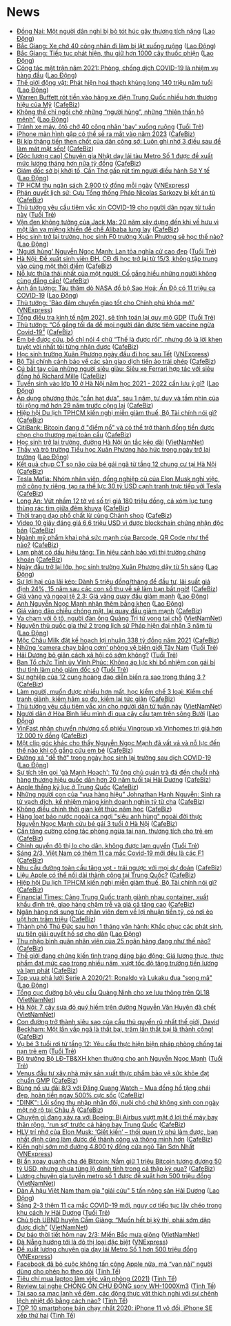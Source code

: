 # News

- [Đồng Nai: Một người dân nghi bị bò tót húc gây thương tích nặng](https://laodong.vn/xa-hoi/dong-nai-mot-nguoi-dan-nghi-bi-bo-tot-huc-gay-thuong-tich-nang-884920.ldo) ([Lao Động](https://laodong.vn))
- [Bắc Giang: Xe chở 40 công nhân đi làm bị lật xuống ruộng](https://laodong.vn/xa-hoi/bac-giang-xe-cho-40-cong-nhan-di-lam-bi-lat-xuong-ruong-884906.ldo) ([Lao Động](https://laodong.vn))
- [Bắc Giang: Tiếp tục phát hiện, thu giữ hơn 1000 cây thuốc phiện](https://laodong.vn/phap-luat/bac-giang-tiep-tuc-phat-hien-thu-giu-hon-1000-cay-thuoc-phien-884889.ldo) ([Lao Động](https://laodong.vn))
- [Công tác mặt trận năm 2021: Phòng, chống dịch COVID-19 là nhiệm vụ hàng đầu](https://laodong.vn/thoi-su/cong-tac-mat-tran-nam-2021-phong-chong-dich-covid-19-la-nhiem-vu-hang-dau-884859.ldo) ([Lao Động](https://laodong.vn))
- [Thế giới động vật: Phát hiện hoá thạch khủng long 140 triệu năm tuổi](https://laodong.vn/the-gioi/the-gioi-dong-vat-phat-hien-hoa-thach-khung-long-140-trieu-nam-tuoi-884911.ldo) ([Lao Động](https://laodong.vn))
- [Warren Buffett rót tiền vào hãng xe điện Trung Quốc nhiều hơn thương hiệu của Mỹ](https://cafebiz.vn/warren-buffett-rot-tien-vao-hang-xe-dien-trung-quoc-nhieu-hon-thuong-hieu-cua-my-20210302104547856.chn) ([CafeBiz](https://cafebiz.vn))
- [Không thể chỉ ngồi chờ những “người hùng”, những “thiên thần hộ mệnh”](https://laodong.vn/su-kien-binh-luan/khong-the-chi-ngoi-cho-nhung-nguoi-hung-nhung-thien-than-ho-menh-884864.ldo) ([Lao Động](https://laodong.vn))
- [Tránh xe máy, ôtô chở 40 công nhân 'bay' xuống ruộng](https://tuoitre.vn/tranh-xe-may-oto-cho-40-cong-nhan-bay-xuong-ruong-20210302113043099.htm) ([Tuổi Trẻ](https://tuoitre.vn))
- [iPhone màn hình gập có thể sẽ ra mắt vào năm 2023](https://cafebiz.vn/iphone-man-hinh-gap-co-the-se-ra-mat-vao-nam-2023-20210302105156293.chn) ([CafeBiz](https://cafebiz.vn))
- [Bí kíp thăng tiến then chốt của dân công sở: Luôn ghi nhớ 3 điều sau để làm mát mặt sếp!](https://cafebiz.vn/bi-kip-thang-tien-then-chot-cua-dan-cong-so-luon-ghi-nho-3-dieu-sau-de-lam-mat-mat-sep-20210302095706622.chn) ([CafeBiz](https://cafebiz.vn))
- [[Góc lương cao] Chuyên gia Nhật dạy lái tàu Metro Số 1 được đề xuất mức lương tháng hơn nửa tỷ đồng](https://cafebiz.vn/goc-luong-cao-chuyen-gia-nhat-day-lai-tau-metro-so-1-duoc-de-xuat-muc-luong-thang-hon-nua-ty-dong-20210302110901583.chn) ([CafeBiz](https://cafebiz.vn))
- [Giám đốc sở bị khởi tố, Cần Thơ gấp rút tìm người điều hành Sở Y tế](https://laodong.vn/xa-hoi/giam-doc-so-bi-khoi-to-can-tho-gap-rut-tim-nguoi-dieu-hanh-so-y-te-884909.ldo) ([Lao Động](https://laodong.vn))
- [TP HCM thu ngân sách 2.900 tỷ đồng mỗi ngày](https://vnexpress.net/tp-hcm-thu-ngan-sach-2-900-ty-dong-moi-ngay-4242216.html) ([VNExpress](https://vnexpress.net))
- [Phán quyết lịch sử: Cựu Tổng thống Pháp Nicolas Sarkozy bị kết án tù](https://cafebiz.vn/phan-quyet-lich-su-cuu-tong-thong-phap-nicolas-sarkozy-bi-ket-an-tu-20210302112101845.chn) ([CafeBiz](https://cafebiz.vn))
- [Thủ tướng yêu cầu tiêm vắc xin COVID-19 cho người dân ngay từ tuần này](https://tuoitre.vn/thu-tuong-yeu-cau-tiem-vac-xin-covid-19-cho-nguoi-dan-ngay-tu-tuan-nay-20210302111117853.htm) ([Tuổi Trẻ](https://tuoitre.vn))
- [Vận đen không tưởng của Jack Ma: 20 năm xây dựng đến khi về hưu vì một lần vạ miệng khiến đế chế Alibaba lung lay](https://cafebiz.vn/van-den-khong-tuong-cua-jack-ma-20-nam-xay-dung-den-khi-ve-huu-vi-mot-lan-va-mieng-khien-de-che-alibaba-lung-lay-20210302111724819.chn) ([CafeBiz](https://cafebiz.vn))
- [Học sinh trở lại trường, học sinh F0 trường Xuân Phương sẽ học thế nào?](https://laodong.vn/xa-hoi/hoc-sinh-tro-lai-truong-hoc-sinh-f0-truong-xuan-phuong-se-hoc-the-nao-884869.ldo) ([Lao Động](https://laodong.vn))
- ['Người hùng' Nguyễn Ngọc Mạnh: Lan tỏa nghĩa cử cao đẹp](https://tuoitre.vn/nguoi-hung-nguyen-ngoc-manh-lan-toa-nghia-cu-cao-dep-20210302102426804.htm) ([Tuổi Trẻ](https://tuoitre.vn))
- [Hà Nội: Đề xuất sinh viên ĐH, CĐ đi học trở lại từ 15/3, không tập trung vào cùng một thời điểm](https://cafebiz.vn/ha-noi-de-xuat-sinh-vien-dh-cd-di-hoc-tro-lai-tu-15-3-khong-tap-trung-vao-cung-mot-thoi-diem-20210302110530046.chn) ([CafeBiz](https://cafebiz.vn))
- [Nỗ lực thừa thãi nhất của một người: Cố gắng hiểu những người không cùng đẳng cấp!](https://cafebiz.vn/no-luc-thua-thai-nhat-cua-mot-nguoi-co-gang-hieu-nhung-nguoi-khong-cung-dang-cap-20210301103854331.chn) ([CafeBiz](https://cafebiz.vn))
- [Ảnh ấn tượng: Tàu thăm dò NASA đổ bộ Sao Hoả; Ấn Độ có 11 triệu ca COVID-19](https://laodong.vn/photo/anh-an-tuong-tau-tham-do-nasa-do-bo-sao-hoa-an-do-co-11-trieu-ca-covid-19-884813.ldo) ([Lao Động](https://laodong.vn))
- [Thủ tướng: 'Bảo đảm chuyển giao tốt cho Chính phủ khóa mới'](https://vnexpress.net/thu-tuong-bao-dam-chuyen-giao-tot-cho-chinh-phu-khoa-moi-4242182.html) ([VNExpress](https://vnexpress.net))
- [Tổng điều tra kinh tế năm 2021, sẽ tính toán lại quy mô GDP](https://tuoitre.vn/tong-dieu-tra-kinh-te-nam-2021-se-tinh-toan-lai-quy-mo-gdp-20210302101213539.htm) ([Tuổi Trẻ](https://tuoitre.vn))
- [Thủ tướng: “Cố gắng tối đa để mọi người dân được tiêm vaccine ngừa Covid-19”](https://cafebiz.vn/thu-tuong-co-gang-toi-da-de-moi-nguoi-dan-duoc-tiem-vaccine-ngua-covid-19-20210302103805734.chn) ([CafeBiz](https://cafebiz.vn))
- [Em bé được cứu, bố chỉ nói 4 chữ “Thế là được rồi”, nhưng đó là lời khen tuyệt vời nhất tôi từng nhận được](https://cafebiz.vn/em-be-duoc-cuu-bo-chi-noi-4-chu-the-la-duoc-roi-nhung-do-la-loi-khen-tuyet-voi-nhat-toi-tung-nhan-duoc-20210302103849919.chn) ([CafeBiz](https://cafebiz.vn))
- [Học sinh trường Xuân Phương ngày đầu đi học sau Tết](https://vnexpress.net/hoc-sinh-truong-xuan-phuong-ngay-dau-di-hoc-sau-tet-4242183.html) ([VNExpress](https://vnexpress.net))
- [Bộ Tài chính cảnh báo về các sàn giao dịch tiền ảo trái phép](https://cafebiz.vn/bo-tai-chinh-canh-bao-ve-cac-san-giao-dich-tien-ao-trai-phep-20210302103508557.chn) ([CafeBiz](https://cafebiz.vn))
- [Cú bắt tay của những người siêu giàu: Siêu xe Ferrari hợp tác với siêu đồng hồ Richard Mille](https://cafebiz.vn/cu-bat-tay-cua-nhung-nguoi-sieu-giau-sieu-xe-ferrari-hop-tac-voi-sieu-dong-ho-richard-mille-20210302085631425.chn) ([CafeBiz](https://cafebiz.vn))
- [Tuyển sinh vào lớp 10 ở Hà Nội năm học 2021 - 2022 cần lưu ý gì?](https://laodong.vn/infographic/tuyen-sinh-vao-lop-10-o-ha-noi-nam-hoc-2021-2022-can-luu-y-gi-884665.ldo) ([Lao Động](https://laodong.vn))
- [Áp dụng phương thức "cắn hạt dưa", sau 1 năm, tư duy và tầm nhìn của tôi rộng mở hơn 29 năm trước cộng lại](https://cafebiz.vn/ap-dung-phuong-thuc-can-hat-dua-sau-1-nam-tu-duy-va-tam-nhin-cua-toi-rong-mo-hon-29-truoc-cong-lai-20210301172510123.chn) ([CafeBiz](https://cafebiz.vn))
- [Hiệp hội Du lịch TPHCM kiến nghị miễn giảm thuế, Bộ Tài chính nói gì?](https://cafebiz.vn/hiep-hoi-du-lich-tphcm-kien-nghi-mien-giam-thue-bo-tai-chinh-noi-gi-20210302102054534.chn) ([CafeBiz](https://cafebiz.vn))
- [CitiBank: Bitcoin đang ở "điểm nổ" và có thể trở thành đồng tiền được chọn cho thương mại toàn cầu](https://cafebiz.vn/citibank-bitcoin-dang-o-diem-no-va-co-the-tro-thanh-dong-tien-duoc-chon-cho-thuong-mai-toan-cau-20210302095834943.chn) ([CafeBiz](https://cafebiz.vn))
- [Học sinh trở lại trường, đường Hà Nội ùn tắc kéo dài](http://vietnamnet.vn/vn/thoi-su/hoc-sinh-tro-lai-truong-duong-ha-noi-un-tac-keo-dai-716509.html) ([VietNamNet](https://vietnamnet.vn))
- [Thầy và trò trường Tiểu học Xuân Phương háo hức trong ngày trở lại trường](https://laodong.vn/video/thay-va-tro-truong-tieu-hoc-xuan-phuong-hao-huc-trong-ngay-tro-lai-truong-884808.ldo) ([Lao Động](https://laodong.vn))
- [Kết quả chụp CT sọ não của bé gái ngã từ tầng 12 chung cư tại Hà Nội](https://cafebiz.vn/ket-qua-chup-ct-so-nao-cua-be-gai-nga-tu-tang-12-chung-cu-tai-ha-noi-20210302100346719.chn) ([CafeBiz](https://cafebiz.vn))
- [Tesla Mafia: Nhóm nhân viên, đồng nghiệp cũ của Elon Musk nghỉ việc, mở công ty riêng, tạo ra thế lực 30 tỷ USD cạnh tranh trực tiếp với Tesla](https://cafebiz.vn/tesla-mafia-nhom-nhan-vien-dong-nghiep-cu-cua-elon-musk-nghi-viec-mo-cong-ty-rieng-tao-ra-the-luc-30-ty-usd-canh-tranh-truc-tiep-voi-tesla-2021030210023354.chn) ([CafeBiz](https://cafebiz.vn))
- [Long An: Vứt nhầm 12 tờ vé số trị giá 180 triệu đồng, cả xóm lục tung thùng rác tìm giữa đêm khuya](https://cafebiz.vn/long-an-vut-nham-12-to-ve-so-tri-gia-180-trieu-dong-ca-xom-luc-tung-thung-rac-tim-giua-dem-khuya-20210302100058499.chn) ([CafeBiz](https://cafebiz.vn))
- [Thời trang dạo phố chất lừ cùng Chảnh shop](https://cafebiz.vn/thoi-trang-dao-pho-chat-lu-cung-chanh-shop-20210302090914636.chn) ([CafeBiz](https://cafebiz.vn))
- [Video 10 giây đáng giá 6,6 triệu USD vì được blockchain chứng nhận độc bản](https://cafebiz.vn/video-10-giay-dang-gia-66-trieu-usd-vi-duoc-blockchain-chung-nhan-doc-ban-20210302084812496.chn) ([CafeBiz](https://cafebiz.vn))
- [Ngành mỹ phẩm khai phá sức mạnh của Barcode, QR Code như thế nào?](https://cafebiz.vn/nganh-my-pham-khai-pha-suc-manh-cua-barcode-qr-code-nhu-the-nao-20210301090612882.chn) ([CafeBiz](https://cafebiz.vn))
- [Lạm phát có dấu hiệu tăng: Tín hiệu cảnh báo với thị trường chứng khoán](https://cafebiz.vn/lam-phat-co-dau-hieu-tang-tin-hieu-canh-bao-voi-thi-truong-chung-khoan-20210302095944691.chn) ([CafeBiz](https://cafebiz.vn))
- [Ngày đầu trở lại lớp, học sinh trường Xuân Phương dậy từ 5h sáng](https://laodong.vn/photo/ngay-dau-tro-lai-lop-hoc-sinh-truong-xuan-phuong-day-tu-5h-sang-884812.ldo) ([Lao Động](https://laodong.vn))
- [Sự lợi hại của lãi kép: Dành 5 triệu đồng/tháng để đầu tư, lãi suất giả định 24%, 15 năm sau các con số thu về sẽ làm bạn bất ngờ!](https://cafebiz.vn/su-loi-hai-cua-lai-kep-danh-5-trieu-dong-thang-de-dau-tu-lai-suat-gia-dinh-24-15-nam-sau-cac-con-so-thu-ve-se-lam-ban-bat-ngo-20210301175330392.chn) ([CafeBiz](https://cafebiz.vn))
- [Giá vàng và ngoại tệ 2.3: Giá vàng quay đầu giảm mạnh](https://laodong.vn/video/gia-vang-va-ngoai-te-23-gia-vang-quay-dau-giam-manh-884861.ldo) ([Lao Động](https://laodong.vn))
- [Anh Nguyễn Ngọc Mạnh nhận thêm bằng khen](https://laodong.vn/xa-hoi/anh-nguyen-ngoc-manh-nhan-them-bang-khen-884846.ldo) ([Lao Động](https://laodong.vn))
- [Giá vàng đảo chiều chóng mặt, lại quay đầu giảm mạnh](https://cafebiz.vn/gia-vang-dao-chieu-chong-mat-lai-quay-dau-giam-manh-20210302093915088.chn) ([CafeBiz](https://cafebiz.vn))
- [Va chạm với ô tô, người đàn ông Quảng Trị tử vong tại chỗ](http://vietnamnet.vn/vn/thoi-su/an-toan-giao-thong/va-cham-voi-o-to-nguoi-dan-ong-quang-tri-tu-vong-tai-cho-716492.html) ([VietNamNet](https://vietnamnet.vn))
- [Nguyên thủ quốc gia thứ 2 trong lịch sử Pháp hiện đại nhận 3 năm tù](https://laodong.vn/the-gioi/nguyen-thu-quoc-gia-thu-2-trong-lich-su-phap-hien-dai-nhan-3-nam-tu-884855.ldo) ([Lao Động](https://laodong.vn))
- [Mộc Châu Milk đặt kế hoạch lợi nhuận 338 tỷ đồng năm 2021](https://cafebiz.vn/moc-chau-milk-dat-ke-hoach-loi-nhuan-338-ty-dong-nam-2021-20210302093507312.chn) ([CafeBiz](https://cafebiz.vn))
- [Những 'camera chạy bằng cơm' phòng vệ biên giới Tây Nam](https://tuoitre.vn/nhung-camera-chay-bang-com-phong-ve-bien-gioi-tay-nam-20210302091323691.htm) ([Tuổi Trẻ](https://tuoitre.vn))
- [Hải Dương bỏ giãn cách xã hội có sớm không?](https://tuoitre.vn/hai-duong-bo-gian-cach-xa-hoi-co-som-khong-20210302090430139.htm) ([Tuổi Trẻ](https://tuoitre.vn))
- [Ban Tổ chức Tỉnh ủy Vĩnh Phúc: Không áp lực khi bổ nhiệm con gái bí thư tỉnh làm phó giám đốc sở](https://tuoitre.vn/ban-to-chuc-tinh-uy-vinh-phuc-khong-ap-luc-khi-bo-nhiem-con-gai-bi-thu-tinh-lam-pho-giam-doc-so-20210302085750903.htm) ([Tuổi Trẻ](https://tuoitre.vn))
- [Sự nghiệp của 12 cung hoàng đạo diễn biến ra sao trong tháng 3 ?](https://cafebiz.vn/su-nghiep-cua-12-cung-hoang-dao-dien-bien-ra-sao-trong-thang-3--20210302091730753.chn) ([CafeBiz](https://cafebiz.vn))
- [Làm người, muốn được nhiều hơn mất, học kiềm chế 3 loại: Kiềm chế tranh giành, kiềm hãm so đo, kiềm lại tức giận](https://cafebiz.vn/lam-nguoi-muon-duoc-nhieu-hon-mat-hoc-kiem-che-3-loai-kiem-che-tranh-gianh-kiem-ham-so-do-kiem-lai-tuc-gian-20210301104636759.chn) ([CafeBiz](https://cafebiz.vn))
- [Thủ tướng yêu cầu tiêm vắc xin cho người dân từ tuần này](http://vietnamnet.vn/vn/thoi-su/thu-tuong-yeu-cau-tiem-vac-xin-cho-nguoi-dan-tu-tuan-nay-716463.html) ([VietNamNet](https://vietnamnet.vn))
- [Người dân ở Hòa Bình liều mình đi qua cây cầu tạm trên sông Bưởi](https://laodong.vn/photo/nguoi-dan-o-hoa-binh-lieu-minh-di-qua-cay-cau-tam-tren-song-buoi-884655.ldo) ([Lao Động](https://laodong.vn))
- [VinFast nhận chuyển nhượng cổ phiếu Vingroup và Vinhomes trị giá hơn 12.000 tỷ đồng](https://cafebiz.vn/vinfast-nhan-chuyen-nhuong-co-phieu-vingroup-va-vinhomes-tri-gia-hon-12000-ty-dong-20210302090021452.chn) ([CafeBiz](https://cafebiz.vn))
- [Một clip góc khác cho thấy Nguyễn Ngọc Mạnh đã vất vả và nỗ lực đến thế nào khi cố gắng cứu em bé](https://cafebiz.vn/mot-clip-goc-khac-cho-thay-nguyen-ngoc-manh-da-vat-va-va-no-luc-den-the-nao-khi-co-gang-cuu-em-be-20210302085851302.chn) ([CafeBiz](https://cafebiz.vn))
- [Đường xá &quot;dễ thở&quot; trong ngày học sinh lại trường sau dịch COVID-19](https://laodong.vn/photo/duong-xa-de-tho-trong-ngay-hoc-sinh-lai-truong-sau-dich-covid-19-884841.ldo) ([Lao Động](https://laodong.vn))
- [Sự tích tên gọi 'gà Mạnh Hoạch': Từ ông chủ quán trà đá đến chuỗi nhà hàng thương hiệu quốc dân hơn 20 năm tuổi tại Hải Dương](https://cafebiz.vn/su-tich-ten-goi-ga-manh-hoach-tu-ong-chu-quan-tra-da-den-chuoi-nha-hang-thuong-hieu-quoc-dan-hon-20-nam-tuoi-tai-hai-duong-2021030116363225.chn) ([CafeBiz](https://cafebiz.vn))
- [Apple thắng kỷ lục ở Trung Quốc](https://cafebiz.vn/apple-thang-ky-luc-o-trung-quoc-20210302085157537.chn) ([CafeBiz](https://cafebiz.vn))
- [Những người con của “vua hàng hiệu” Johnathan Hạnh Nguyễn: Sinh ra từ vạch đích, kế nhiệm mảng kinh doanh nghìn tỷ từ cha](https://cafebiz.vn/nhung-nguoi-con-cua-vua-hang-hieu-johnathan-hanh-nguyen-sinh-ra-tu-vach-dich-ke-nhiem-mang-kinh-doanh-nghin-ty-tu-cha-20210226164739868.chn) ([CafeBiz](https://cafebiz.vn))
- [Không điều chỉnh thời gian kết thúc năm học](https://cafebiz.vn/khong-dieu-chinh-thoi-gian-ket-thuc-nam-hoc-20210302085454872.chn) ([CafeBiz](https://cafebiz.vn))
- [Hàng loạt báo nước ngoài ca ngợi "siêu anh hùng" ngoài đời thực Nguyễn Ngọc Mạnh cứu bé gái 3 tuổi ở Hà Nội](https://cafebiz.vn/hang-loat-bao-nuoc-ngoai-ca-ngoi-sieu-anh-hung-ngoai-doi-thuc-nguyen-ngoc-manh-cuu-be-gai-3-tuoi-o-ha-noi-20210302085409814.chn) ([CafeBiz](https://cafebiz.vn))
- [Cần tăng cường công tác phòng ngừa tai nạn, thương tích cho trẻ em](https://cafebiz.vn/can-tang-cuong-cong-tac-phong-ngua-tai-nan-thuong-tich-cho-tre-em-20210302085129027.chn) ([CafeBiz](https://cafebiz.vn))
- [Chính quyền đô thị lo cho dân, không được lạm quyền](https://tuoitre.vn/chinh-quyen-do-thi-lo-cho-dan-khong-duoc-lam-quyen-20210302081258428.htm) ([Tuổi Trẻ](https://tuoitre.vn))
- [Sáng 2/3, Việt Nam có thêm 11 ca mắc Covid-19 mới đều là các F1](https://cafebiz.vn/sang-2-3-viet-nam-co-them-11-ca-mac-covid-19-moi-deu-la-cac-f1-20210302084958351.chn) ([CafeBiz](https://cafebiz.vn))
- [Nhu cầu đường toàn cầu tăng vọt - trái ngược với mọi dự đoán](https://cafebiz.vn/nhu-cau-duong-toan-cau-tang-vot-trai-nguoc-voi-moi-du-doan-20210302084724924.chn) ([CafeBiz](https://cafebiz.vn))
- [Liệu Apple có thể nối dài thành công tại Trung Quốc?](https://cafebiz.vn/lieu-apple-co-the-noi-dai-thanh-cong-tai-trung-quoc-20210302084621009.chn) ([CafeBiz](https://cafebiz.vn))
- [Hiệp hội Du lịch TPHCM kiến nghị miễn giảm thuế, Bộ Tài chính nói gì?](https://cafebiz.vn/hiep-hoi-du-lich-tphcm-kien-nghi-mien-giam-thue-bo-tai-chinh-noi-gi-20210302084608737.chn) ([CafeBiz](https://cafebiz.vn))
- [Financial Times: Cảng Trung Quốc tranh giành nhau container, xuất khẩu đình trệ, giao hàng chậm trễ và giá cả tăng cao](https://cafebiz.vn/financial-times-cang-trung-quoc-tranh-gianh-nhau-container-xuat-khau-dinh-tre-giao-hang-cham-tre-va-gia-ca-tang-cao-2021030208444071.chn) ([CafeBiz](https://cafebiz.vn))
- [Ngân hàng nơi sung túc nhân viên đem về lợi nhuận tiền tỷ, có nơi èo uột hơn trăm triệu](https://cafebiz.vn/ngan-hang-noi-sung-tuc-nhan-vien-dem-ve-loi-nhuan-tien-ty-co-noi-eo-uot-hon-tram-trieu-20210302084436148.chn) ([CafeBiz](https://cafebiz.vn))
- [Thành phố Thủ Đức sau hơn 1 tháng vận hành: Khắc phục các phát sinh, ưu tiên giải quyết hồ sơ cho dân](https://laodong.vn/xa-hoi/thanh-pho-thu-duc-sau-hon-1-thang-van-hanh-khac-phuc-cac-phat-sinh-uu-tien-giai-quyet-ho-so-cho-dan-884726.ldo) ([Lao Động](https://laodong.vn))
- [Thu nhập bình quân nhân viên của 25 ngân hàng đang như thế nào?](https://cafebiz.vn/thu-nhap-binh-quan-nhan-vien-cua-25-ngan-hang-dang-nhu-the-nao-20210302084324764.chn) ([CafeBiz](https://cafebiz.vn))
- [Thế giới đang chứng kiến tình trạng đáng báo động: Giá lương thực, thực phẩm đạt mức cao trong nhiều năm, vượt tốc độ tăng trưởng tiền lương và lạm phát](https://cafebiz.vn/the-gioi-dang-chung-kien-tinh-trang-dang-bao-dong-gia-luong-thuc-thuc-pham-dat-muc-cao-trong-nhieu-nam-vuot-toc-do-tang-truong-tien-luong-va-lam-phat-20210302084323876.chn) ([CafeBiz](https://cafebiz.vn))
- [Top vua phá lưới Serie A 2020/21: Ronaldo và Lukaku đua &quot;song mã&quot;](https://laodong.vn/photo/top-vua-pha-luoi-serie-a-202021-ronaldo-va-lukaku-dua-song-ma-884809.ldo) ([Lao Động](https://laodong.vn))
- [Tổng cục đường bộ yêu cầu Quảng Ninh cho xe lưu thông trên QL18](http://vietnamnet.vn/vn/thoi-su/an-toan-giao-thong/tong-cuc-duong-bo-yeu-cau-quang-ninh-cho-xe-luu-thong-tren-ql18-716454.html) ([VietNamNet](https://vietnamnet.vn))
- [Hà Nội: 7 cây sưa đỏ quý hiếm trên đường Nguyễn Văn Huyên đã chết](http://vietnamnet.vn/vn/thoi-su/ha-noi-7-cay-sua-do-quy-hiem-tren-duong-nguyen-van-huyen-da-chet-716464.html) ([VietNamNet](https://vietnamnet.vn))
- [Con đường trở thành siêu sao của cầu thủ quyến rũ nhất thế giới, David Beckham: Một lần vấp ngã là thất bại, trăm lần thất bại là thành công!](https://cafebiz.vn/con-duong-tro-thanh-sieu-sao-cua-cau-thu-quyen-ru-nhat-the-gioi-david-beckham-mot-lan-vap-nga-la-that-bai-tram-lan-that-bai-la-thanh-cong-2021030117094399.chn) ([CafeBiz](https://cafebiz.vn))
- [Vụ bé 3 tuổi rơi từ tầng 12: Yêu cầu thực hiện biện pháp phòng chống tai nạn trẻ em](https://tuoitre.vn/vu-be-3-tuoi-roi-tu-tang-12-yeu-cau-thuc-hien-bien-phap-phong-chong-tai-nan-tre-em-20210301233336562.htm) ([Tuổi Trẻ](https://tuoitre.vn))
- [Bộ trưởng Bộ LĐ-TB&XH khen thưởng cho anh Nguyễn Ngọc Mạnh](https://tuoitre.vn/bo-truong-bo-ld-tbxh-khen-thuong-cho-anh-nguyen-ngoc-manh-20210302074820216.htm) ([Tuổi Trẻ](https://tuoitre.vn))
- [Venus đầu tư xây nhà máy sản xuất thực phẩm bảo vệ sức khỏe đạt chuẩn GMP](https://cafebiz.vn/venus-dau-tu-xay-nha-may-san-xuat-thuc-pham-bao-ve-suc-khoe-dat-chuan-gmp-20210301180056349.chn) ([CafeBiz](https://cafebiz.vn))
- [Bùng nổ ưu đãi 8/3 với Đăng Quang Watch – Mua đồng hồ tặng phái đẹp, hoàn tiền ngay 500% cực sốc](https://cafebiz.vn/bung-no-uu-dai-8-3-voi-dang-quang-watch-mua-dong-ho-tang-phai-dep-hoan-tien-ngay-500-cuc-soc-20210301163606151.chn) ([CafeBiz](https://cafebiz.vn))
- ["DINK": Lối sống thu nhập nhân đôi, nuôi chó chứ không sinh con ngày một nở rộ tại Châu Á](https://cafebiz.vn/dink-loi-song-thu-nhap-nhan-doi-nuoi-cho-chu-khong-sinh-con-ngay-mot-no-ro-tai-chau-a-20210301154017281.chn) ([CafeBiz](https://cafebiz.vn))
- [Chuyện gì đang xảy ra với Boeing: Bị Airbus vượt mặt ở lợi thế máy bay thân rộng, 'run sợ' trước cả hãng bay Trung Quốc](https://cafebiz.vn/chuyen-gi-dang-xay-ra-voi-boeing-bi-airbus-vuot-mat-o-loi-the-may-bay-than-rong-run-so-truoc-ca-hang-bay-trung-quoc-20210301160904278.chn) ([CafeBiz](https://cafebiz.vn))
- [HLV trí nhớ của Elon Musk: ‘Giết kiến’ – thói quen tỷ phú làm được, bạn nhất định cũng làm được để thành công và thông minh hơn](https://cafebiz.vn/hlv-tri-nho-cua-elon-musk-giet-kien-thoi-quen-ty-phu-lam-duoc-ban-nhat-dinh-cung-lam-duoc-de-thanh-cong-va-thong-minh-hon-20210301163308042.chn) ([CafeBiz](https://cafebiz.vn))
- [Kiến nghị sớm mở đường 4.800 tỷ đồng cửa ngõ Tân Sơn Nhất](https://vnexpress.net/kien-nghi-som-mo-duong-4-800-ty-dong-cua-ngo-tan-son-nhat-4242013.html) ([VNExpress](https://vnexpress.net))
- [Bí ẩn xoay quanh cha đẻ Bitcoin: Nắm giữ 1 triệu Bitcoin tương đương 50 tỷ USD, nhưng chưa từng lộ danh tính trong cả thập kỷ qua?](https://cafebiz.vn/bi-an-xoay-quanh-cha-de-bitcoin-nam-giu-1-trieu-bitcoin-tuong-duong-50-ty-usd-nhung-chua-tung-lo-danh-tinh-trong-ca-thap-ky-qua-20210301155845556.chn) ([CafeBiz](https://cafebiz.vn))
- [Lương chuyên gia tuyến metro số 1 được đề xuất hơn 500 triệu đồng](http://vietnamnet.vn/vn/thoi-su/an-toan-giao-thong/luong-chuyen-gia-tuyen-metro-so-1-duoc-de-xuat-hon-500-trieu-dong-716459.html) ([VietNamNet](https://vietnamnet.vn))
- [Dàn Á hậu Việt Nam tham gia &quot;giải cứu&quot; 5 tấn nông sản Hải Dương](https://laodong.vn/video/dan-a-hau-viet-nam-tham-gia-giai-cuu-5-tan-nong-san-hai-duong-884781.ldo) ([Lao Động](https://laodong.vn))
- [Sáng 2-3 thêm 11 ca mắc COVID-19 mới, nguy cơ tiếp tục lây chéo trong khu cách ly Hải Dương](https://tuoitre.vn/sang-2-3-them-11-ca-mac-covid-19-moi-nguy-co-tiep-tuc-lay-cheo-trong-khu-cach-ly-hai-duong-20210302061121925.htm) ([Tuổi Trẻ](https://tuoitre.vn))
- [Chủ tịch UBND huyện Cẩm Giàng: “Muốn hết bị kỳ thị, phải sớm dập được dịch”](http://vietnamnet.vn/vn/thoi-su/media/chu-tich-ubnd-huyen-cam-giang-muon-het-bi-ky-thi-phai-som-dap-duoc-dich-716404.html) ([VietNamNet](https://vietnamnet.vn))
- [Dự báo thời tiết hôm nay 2/3: Miền Bắc mưa giông](http://vietnamnet.vn/vn/thoi-su/du-bao-thoi-tiet-hom-nay-2-3-mien-bac-mua-giong-716431.html) ([VietNamNet](https://vietnamnet.vn))
- [Đà Nẵng hướng tới là đô thị loại đặc biệt](https://vnexpress.net/da-nang-huong-toi-la-do-thi-loai-dac-biet-4242009.html) ([VNExpress](https://vnexpress.net))
- [Đề xuất lương chuyên gia dạy lái Metro Số 1 hơn 500 triệu đồng](https://vnexpress.net/de-xuat-luong-chuyen-gia-day-lai-metro-so-1-hon-500-trieu-dong-4241984.html) ([VNExpress](https://vnexpress.net))
- [Facebook đã bỏ cuộc không tấn công Apple nữa, mà “van nài” người dùng cho phép họ theo dõi](https://tinhte.vn/thread/facebook-da-bo-cuoc-khong-tan-cong-apple-nua-ma-van-nai-nguoi-dung-cho-phep-ho-theo-doi.3285537/) ([Tinh Tế](https://tinhte.vn))
- [Tiêu chí mua laptop làm việc văn phòng (2021)](https://tinhte.vn/thread/tieu-chi-mua-laptop-lam-viec-van-phong-2021.3285061/) ([Tinh Tế](https://tinhte.vn))
- [Review tai nghe CHỐNG ỒN CHỦ ĐỘNG sony WH-1000Xm3](https://tinhte.vn/thread/review-tai-nghe-chong-on-chu-dong-sony-wh-1000xm3.3284888/) ([Tinh Tế](https://tinhte.vn))
- [Tại sao sa mạc lạnh về đêm, các động thực vật thích nghi với sự chênh lệch nhiệt độ bằng cách nào?](https://tinhte.vn/thread/tai-sao-sa-mac-lanh-ve-dem-cac-dong-thuc-vat-thich-nghi-voi-su-chenh-lech-nhiet-do-bang-cach-nao.3280871/) ([Tinh Tế](https://tinhte.vn))
- [TOP 10 smartphone bán chạy nhất 2020: iPhone 11 vô đối, iPhone SE xếp thứ hai](https://tinhte.vn/thread/top-10-smartphone-ban-chay-nhat-2020-iphone-11-vo-doi-iphone-se-xep-thu-hai.3285265/) ([Tinh Tế](https://tinhte.vn))
